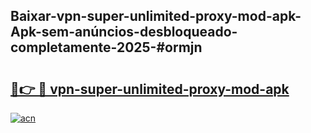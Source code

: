## Baixar-vpn-super-unlimited-proxy-mod-apk-Apk-sem-anúncios-desbloqueado-completamente-2025-#ormjn

# <h2><a href="https://ainizakaria.my?title=vpn-super-unlimited-proxy-mod-apk&ref=22M">🔗👉 🔴 vpn-super-unlimited-proxy-mod-apk</a></h2>

[![acn](https://github.com/user-attachments/assets/0f9c940e-d8b0-45ae-aac7-cd30a18b3e1c)](https://ainizakaria.my?title=vpn-super-unlimited-proxy-mod-apk&ref=22M)

